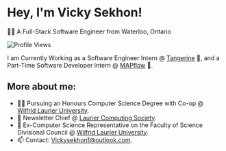 # Hey, I'm Vicky Sekhon!

👨‍💻 A Full-Stack Software Engineer from Waterloo, Ontario

![Profile Views](https://komarev.com/ghpvc/?username=VickySekhon&abbreviated=true&color=blue&style=for-the-badge)

I am Currently Working as a Software Engineer Intern @ [Tangerine](https://www.tangerine.ca/en/about-us) 🍊,
and a Part-Time Software Developer Intern @ [MAPflow](https://www.mapflow.ca/about-us) 💊.

## More about me:

- 👨‍🎓 Pursuing an Honours Computer Science Degree with Co-op @ [Wilfrid Laurier University](https://www.wlu.ca/).
- 📰 Newsletter Chief @ [Laurier Computing Society](https://lauriercs.ca).
- 💼 Ex-Computer Science Representative on the Faculty of Science Divisional Council @ [Wilfrid Laurier University](https://www.wlu.ca/about/governance/senate/divisional-councils.html).
- 📫 Contact: [Vickysekhon1@outlook.com](mailto:Vickysekhon1@outlook.com).
